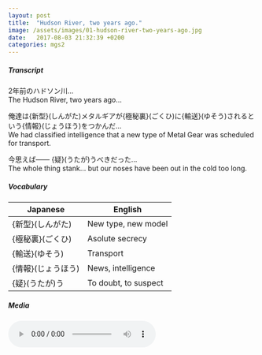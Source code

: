 ```yaml
---
layout: post
title:  "Hudson River, two years ago."
image: /assets/images/01-hudson-river-two-years-ago.jpg
date:   2017-08-03 21:32:39 +0200
categories: mgs2
---
```

##### Transcript
2年前のハドソン川…<br>
 The Hudson River, two years ago...

俺達は{新型}(しんがた)メタルギアが{極秘裏}(ごくひ)に{輸送}(ゆそう)されるという{情報}(じょうほう)をつかんだ…<br>
We had classified intelligence that a new type of Metal Gear was scheduled for transport.


今思えば―― {疑}(うたが)うべきだった…<br>
The whole thing stank... but our noses have been out in the cold too long.


##### Vocabulary

| Japanese           | English              |
|--------------------|----------------------|
| {新型}(しんがた)   | New type, new model  |
| {極秘裏}(ごくひ)   | Asolute secrecy      |
| {輸送}(ゆそう)     | Transport            |
| {情報}(じょうほう) | News, intelligence   |
| {疑}(うたが)う     | To doubt, to suspect |

##### Media
<audio controls>
  <source src="https://s3-eu-west-1.amazonaws.com/hudson-river-ghost/hudson-river.mp3" type="audio/mpeg">
Your browser does not support the audio element.
</audio>
